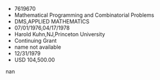 
* 7619670
* Mathematical Programming and Combinatorial Problems
* DMS,APPLIED MATHEMATICS
* 07/01/1976,04/17/1978
* Harold Kuhn,NJ,Princeton University
* Continuing Grant
*   name not available
* 12/31/1979
* USD 104,500.00

nan

